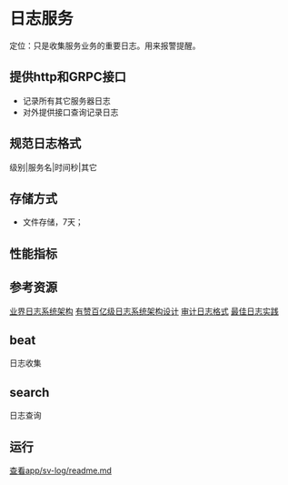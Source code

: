 # 日志服务

定位：只是收集服务业务的重要日志。用来报警提醒。

## 提供http和GRPC接口

- 记录所有其它服务器日志
- 对外提供接口查询记录日志

## 规范日志格式

级别|服务名|时间秒|其它

## 存储方式

- 文件存储，7天；

## 性能指标


## 参考资源

[业界日志系统架构](https://juejin.im/post/5d79cbc96fb9a06b0b1ca2df)
[有赞百亿级日志系统架构设计](https://www.infoq.cn/article/eVg_NLKEL6eD8WQwltrQ)
[审计日志格式](http://publib.boulder.ibm.com/tividd/td/TWS/SH19-4555-00/zh_CN/HTML/ig_mst114.htm)
[最佳日志实践](https://zhuanlan.zhihu.com/p/27363484)

## beat

日志收集

## search

日志查询

## 运行

[查看app/sv-log/readme.md](../../app/sv-log/readme.md)